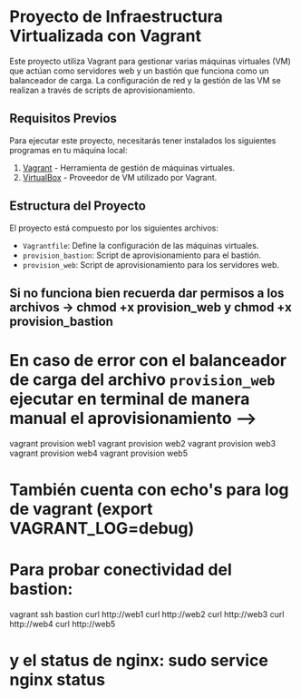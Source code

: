 # Proyecto de Infraestructura Virtualizada con Vagrant

Este proyecto utiliza Vagrant para gestionar varias máquinas virtuales (VM) que actúan como servidores web y un bastión que funciona como un balanceador de carga. 
La configuración de red y la gestión de las VM se realizan a través de scripts de aprovisionamiento.

## Requisitos Previos

Para ejecutar este proyecto, necesitarás tener instalados los siguientes programas en tu máquina local:

1. [Vagrant](https://www.vagrantup.com/downloads) - Herramienta de gestión de máquinas virtuales.
2. [VirtualBox](https://www.virtualbox.org/wiki/Downloads) - Proveedor de VM utilizado por Vagrant.

## Estructura del Proyecto

El proyecto está compuesto por los siguientes archivos:

- `Vagrantfile`: Define la configuración de las máquinas virtuales.
- `provision_bastion`: Script de aprovisionamiento para el bastión.
- `provision_web`: Script de aprovisionamiento para los servidores web.

## Si no funciona bien recuerda dar permisos a los archivos -> chmod +x provision_web y chmod +x provision_bastion


# En caso de error con el balanceador de carga del archivo `provision_web` ejecutar en terminal de manera manual el aprovisionamiento --> 
vagrant provision web1
vagrant provision web2
vagrant provision web3
vagrant provision web4
vagrant provision web5

# También cuenta con echo's para log de vagrant (export VAGRANT_LOG=debug)

# Para probar conectividad del bastion:
vagrant ssh bastion
curl http://web1
curl http://web2
curl http://web3
curl http://web4
curl http://web5

# y el status de nginx: sudo service nginx status
